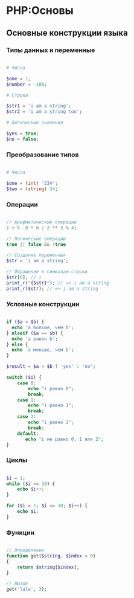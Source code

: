 # PHP:Основы
## Основные конструкции языка
### Типы данных и переменные
```php

# Числа

$one = 1;
$number = -100;

# Строки

$str1 = 'i am a string';
$str2 = 'i am a string too';

# Логические значения

$yes = true;
$no = false;

```

### Преобразование типов

```php

# Числа

$one = (int) '234';
$two = (string) 34;

```

### Операции

```php

// Арифметические операции
1 + 5 -8 * 6 / 2 ** 3 % 4;

// Логические операции
true || false && !true

// Создание переменных
$str = 'i am a string';

// Обращение к символам строки
$str[0]; // i
print_r("{$str}"); // => i am a string
print_r($str); // => i am a string

```

### Условные конструкции

```php

if ($a > $b) {
  echo 'а больше, чем b';
} elseif ($a == $b) {
  echo 'a равен b';
} else {
  echo 'a меньше, чем b';
}

$result = $a > $b ? 'yes' : 'no';

switch ($i) {
    case 0:
        echo "i равно 0";
        break;
    case 1:
        echo "i равно 1";
        break;
    case 2:
        echo "i равно 2";
        break;
    default:
       echo "i не равно 0, 1 или 2";
}

```

### Циклы

```php

$i = 1;
while ($i <= 10) {
    echo $i++;
}

for ($i = 1; $i <= 10; $i++) {
    echo $i;
}

```

### Функции

```php

// Определение
function get($string, $index = 0)
{
    return $string[$index];
}

// Вызов
get('lala', 3);

```
